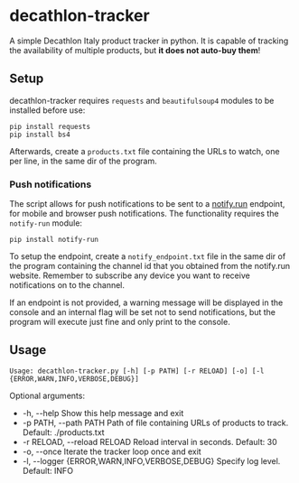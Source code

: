 # decathlon-tracker
A simple Decathlon Italy product tracker in python. It is capable of tracking the availability of multiple products, but **it does not auto-buy them**!

## Setup
decathlon-tracker requires `requests` and `beautifulsoup4` modules to be installed before use:
```
pip install requests
pip install bs4
```
Afterwards, create a `products.txt` file containing the URLs to watch, one per line, in the same dir of the program.

### Push notifications
The script allows for push notifications to be sent to a [notify.run](https://notify.run/) endpoint, for mobile and browser push notifications. The functionality requires the `notify-run` module:
```
pip install notify-run
```
To setup the endpoint, create a `notify_endpoint.txt` file in the same dir of the program containing the channel id that you obtained from the notify.run website. Remember to subscribe any device you want to receive notifications on to the channel.

If an endpoint is not provided, a warning message will be displayed in the console and an internal flag will be set not to send notifications, but the program will execute just fine and only print to the console.

## Usage
`Usage: decathlon-tracker.py [-h] [-p PATH] [-r RELOAD] [-o] [-l {ERROR,WARN,INFO,VERBOSE,DEBUG}]`

Optional arguments:
* -h, --help  Show this help message and exit
* -p PATH, --path PATH  Path of file containing URLs of products to track. Default: ./products.txt
* -r RELOAD, --reload RELOAD  Reload interval in seconds. Default: 30
* -o, --once  Iterate the tracker loop once and exit
* -l, --logger {ERROR,WARN,INFO,VERBOSE,DEBUG}  Specify log level. Default: INFO